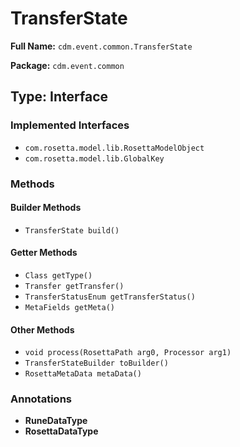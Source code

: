# TransferState

**Full Name:** `cdm.event.common.TransferState`

**Package:** `cdm.event.common`

## Type: Interface

### Implemented Interfaces

- `com.rosetta.model.lib.RosettaModelObject`
- `com.rosetta.model.lib.GlobalKey`

### Methods

#### Builder Methods

- `TransferState build()`

#### Getter Methods

- `Class getType()`
- `Transfer getTransfer()`
- `TransferStatusEnum getTransferStatus()`
- `MetaFields getMeta()`

#### Other Methods

- `void process(RosettaPath arg0, Processor arg1)`
- `TransferStateBuilder toBuilder()`
- `RosettaMetaData metaData()`

### Annotations

- **RuneDataType**
- **RosettaDataType**

